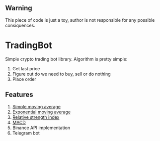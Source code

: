 ## Warning
This piece of code is just a toy, author is not responsible for any possible consiquences.
# TradingBot
Simple crypto trading bot library. Algorithm is pretty simple:
1. Get last price
1. Figure out do we need to buy, sell or do nothing
1. Place order
## Features
  1. [Simple moving average](https://en.wikipedia.org/wiki/Moving_average)
  1. [Exponential moving average](https://en.wikipedia.org/wiki/Moving_average)
  1. [Relative strength index](https://en.wikipedia.org/wiki/Relative_strength_index)
  1. [MACD](https://en.wikipedia.org/wiki/MACD)
  1. Binance API implementation
  1. Telegram bot 
